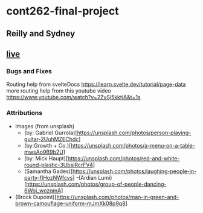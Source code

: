 # cont262-final-project
## Reilly and Sydney
## [live]()

### Bugs and Fixes

Routing help from svelteDocs https://learn.svelte.dev/tutorial/page-data
more routing help from this youtube video https://www.youtube.com/watch?v=2ZvSj5kktjA&t=1s
### Attributions
- Images (from unsplash)
    - (by: Gabriel Gurrola)[https://unsplash.com/photos/person-playing-guitar-2UuhMZEChdc]
    - (by:Growth + Co.)[https://unsplash.com/photos/a-menu-on-a-table-mwsAo9B9b2U]
    - (by: Mick Haupt)[https://unsplash.com/photos/red-and-white-round-plastic-3UbsiRcrFV4]
    - (Samantha Gades)[https://unsplash.com/photos/laughing-people-in-party-fIHozNWfcvs]
    -(Ardian Lumi)[https://unsplash.com/photos/group-of-people-dancing-6Woj_wozqmA]
- (Brock Dupoint)[https://unsplash.com/photos/man-in-green-and-brown-camouflage-uniform-mJmXk08p9q8]